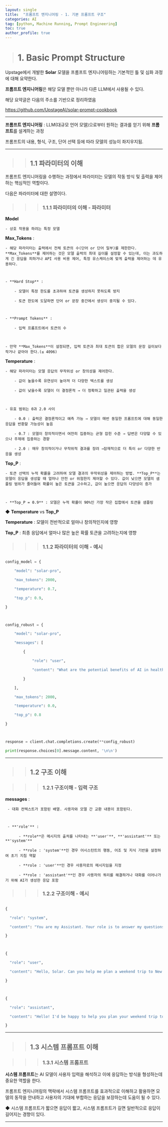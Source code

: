 ```yaml
---
layout: single
title:  "프롬프트 엔지니어링 - 1. 기본 프롬프트 구조"
categories: AI
tag: [python, Machine Running, Prompt Engineering]
toc: true
author_profile: true
---
```


<head>
  <style>
    table.dataframe {
      white-space: normal;
      width: 100%;
      height: 240px;
      display: block;
      overflow: auto;
      font-family: Arial, sans-serif;
      font-size: 0.9rem;
      line-height: 20px;
      text-align: center;
      border: 0px !important;
    }

    table.dataframe th {
      text-align: center;
      font-weight: bold;
      padding: 8px;
    }

    table.dataframe td {
      text-align: center;
      padding: 8px;
    }

    table.dataframe tr:hover {
      background: #b8d1f3; 
    }

    .output_prompt {
      overflow: auto;
      font-size: 0.9rem;
      line-height: 1.45;
      border-radius: 0.3rem;
      -webkit-overflow-scrolling: touch;
      padding: 0.8rem;
      margin-top: 0;
      margin-bottom: 15px;
      font: 1rem Consolas, "Liberation Mono", Menlo, Courier, monospace;
      color: $code-text-color;
      border: solid 1px $border-color;
      border-radius: 0.3rem;
      word-break: normal;
      white-space: pre;
    }

  .dataframe tbody tr th:only-of-type {
      vertical-align: middle;
  }

  .dataframe tbody tr th {
      vertical-align: top;
  }

  .dataframe thead th {
      text-align: center !important;
      padding: 8px;
  }

  .page__content p {
      margin: 0 0 0px !important;
  }

  .page__content p > strong {
    font-size: 0.8rem !important;
  }

  </style>
</head>


> # 1. Basic Prompt Structure


Upstage에서 개발한 **Solar** 모델을 프롬프트 엔지니어링하는 기본적인 틀 및 심화 과정에 대해 요약한다.



**프롬프트 엔지니어링**은 해당 모델 뿐만 아니라 다른 LLM에서 사용될 수 있다.



해당 요약글은 다음의 주소를 기반으로 정리하였음



https://github.com/UpstageAI/solar-prompt-cookbook



***


**프롬프트 엔지니어링** : LLM(대규모 언어 모델)으로부터 원하는 결과를 얻기 위해 **프롬프트**를 설계하는 과정



프롬프트의 내용, 형식, 구조, 단어 선택 등에 따라 모델의 성능이 좌지우지됨.



***


>> ## 1.1 파라미터의 이해


프롬프트 엔지니어링을 수행하는 과정에서 파라미터는 모델의 작동 방식 및 출력을 제어하는 핵심적인 역할이다.



다음은 파라미터에 대한 설명이다.


>>> ### 1.1.1 파라미터의 이해 - 파라미터


**Model**



    - 상호 작용을 하려는 특정 모델


**Max_Tokens** :



    - 해당 파라미터는 출력에서 전체 토큰의 수(단어 or 단어 일부)를 제한한다. **Max_Tokens**를 제어하는 것은 모델 출력의 최대 길이를 설정할 수 있는데, 이는 과도하게 긴 응답을 피하거나 API 사용 비용 제어, 특정 유스케이스에 맞게 출력을 제어하는 데 유용하다.



    - **Hard Stop** :

        - 모델이 특정 한도를 초과하여 토큰을 생성하지 못하도록 방지

        - 토큰 한도에 도달하면 단어 or 문장 중간에서 생성이 중지될 수 있다.

    

    - **Prompt Tokens** :

        - 입력 프롬프트에서 토큰의 수



    - 만약 **Max_Tokens**이 설정되면, 입력 토큰과 최대 토큰의 합은 모델의 문장 길이보다 작거나 같아야 한다.(≤ 4096)


**Temperature** :



    - 해당 파라미터는 모델 응답의 무작위성 or 창의성을 제어한다.

        - 값이 높을수록 유연성이 높아져 더 다양한 텍스트를 생성

        - 값이 낮을수록 모델이 더 결정론적 → 더 정확하고 일관된 출력을 생성



    - 유효 범위는 0과 2.0 사이

        - 0.0 : 출력은 결정론적이고 예측 가능 → 모델이 매번 동일한 프롬프트에 대해 동일한 응답을 반환할 가능성이 높음

        - 0.7 : 모델이 창의적이면서 여전히 집중하는 균형 잡힌 수준 → 답변은 다양할 수 있으나 주제에 집중하는 경향

        - 2.0 : 매우 창의적이거나 무작위적 결과를 장려 →잠재적으로 더 특이 or 다양한 반응을 생성


**Top_P** :



    - 토큰 선택의 누적 확률을 고려하여 모델 결과의 무작위성을 제어하는 방법. **Top_P**는 모델이 응답을 생성할 때 얼마나 안전 or 위험한지 제어할 수 있다. 값이 낮으면 모델의 샘플링 범위가 줄어들어 확률이 높은 토큰을 고수하고, 값이 높으면 응답의 다양성이 증가



    - **Top_P = 0.9** : 모델은 누적 확률이 90%인 가장 작은 집합에서 토큰을 샘플링


◆ **Temperature** vs **Top_P**



**Temperature** : 모델이 전반적으로 얼마나 창의적인지에 영향



**Top_P** : 최종 응답에서 얼마나 많은 높은 확률 토큰을 고려하는지에 영향


>>> ### 1.1.2 파라미터의 이해 - 예시


```python

config_model = {

    "model": "solar-pro",

    "max_tokens": 2000,

    "temperature": 0.7,

    "top_p": 0.9,

}



config_robust = {

    "model": "solar-pro",

    "messages": [

        {

            "role": "user",

            "content": "What are the potential benefits of AI in healthcare?"

        }

    ],

    "max_tokens": 2000,

    "temperature": 0.0,

    "top_p": 0.8

}



response = client.chat.completions.create(**config_robust)

print(response.choices[0].message.content, '\n\n')

```



***


>> ## 1.2 구조 이해


>>> ### 1.2.1 구조이해 - 입력 구조


**messages** :



     - 대화 컨텍스트가 포함된 배열. 사용자와 모델 간 교환 내용이 포함된다.



     - **'role'** :

          - **role**은 메시지의 출처를 나타내는 **'user'**, **'assistant'** 또는 **'system'**

          - **role : 'system'**인 경우 어시스턴트의 행동, 어조 및 지식 기반을 설정하여 초기 지침 역할

          - **role : 'user'**인 경우 사용자로의 메시지임을 지정

          - **role : 'assistant'**인 경우 사용자의 쿼리를 해결하거나 대화를 이어나가기 위해 AI가 생성한 응답 포함


>>> ### 1.2.2 구조이해 - 예시


```python

{

  "role": "system",

  "content": "You are my Assistant. Your role is to answer my questions faithfully and in detail."

}



{

  "role": "user",

  "content": "Hello, Solar. Can you help me plan a weekend trip to New York City?"

}



{

  "role": "assistant",

  "content": "Hello! I'd be happy to help you plan your weekend trip to New York City. Let's start by discussing your interests and preferences. Are you looking for sightseeing, shopping, diningor perhaps a mix of all?"

}

```



***


>> ## 1.3 시스템 프롬프트 이해


>>> ### 1.3.1 시스템 프롬프트


**시스템 프롬프트**는 AI 모델이 사용자 입력을 해석하고 이에 응답하는 방식을 형성하는데 중요한 역할을 한다.



프롬프트 엔지니어링의 맥락에서 시스템 프롬프트를 효과적으로 이해하고 활용하면 모델의 동작을 안내하고 사용자의 기대에 부합하는 응답을 보장하는데 도움이 될 수 있다.



◆ 시스템 프롬프트가 짧으면 응답이 짧고, 시스템 프롬프트가 길면 일반적으로 응답이 길어지는 경향이 있다.



***

